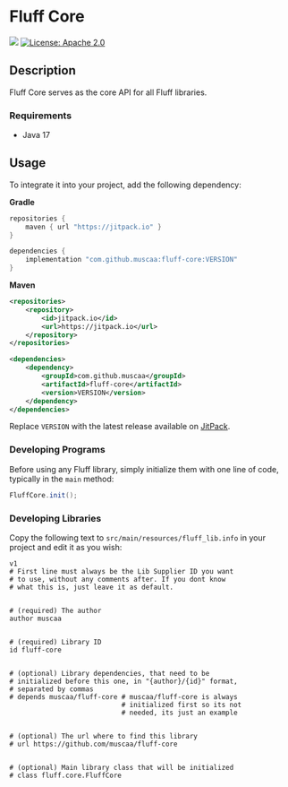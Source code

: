# Fluff Core

[![](https://jitpack.io/v/muscaa/fluff-core.svg)](https://jitpack.io/#muscaa/fluff-core) [![License: Apache 2.0](https://img.shields.io/badge/License-Apache%202.0-blue.svg)](https://opensource.org/licenses/Apache-2.0)

## Description

Fluff Core serves as the core API for all Fluff libraries.

### Requirements

- Java 17

## Usage

To integrate it into your project, add the following dependency:

**Gradle**
```gradle
repositories {
    maven { url "https://jitpack.io" }
}

dependencies {
    implementation "com.github.muscaa:fluff-core:VERSION"
}
```
**Maven**
```xml
<repositories>
    <repository>
        <id>jitpack.io</id>
        <url>https://jitpack.io</url>
    </repository>
</repositories>

<dependencies>
    <dependency>
        <groupId>com.github.muscaa</groupId>
        <artifactId>fluff-core</artifactId>
        <version>VERSION</version>
    </dependency>
</dependencies>
```
Replace `VERSION` with the latest release available on [JitPack](https://jitpack.io/#muscaa/fluff-core).

### Developing Programs

Before using any Fluff library, simply initialize them with one line of code, typically in the `main` method:

```java
FluffCore.init();
```

### Developing Libraries

Copy the following text to `src/main/resources/fluff_lib.info` in your project and edit it as you wish:
```info
v1
# First line must always be the Lib Supplier ID you want
# to use, without any comments after. If you dont know
# what this is, just leave it as default.


# (required) The author
author muscaa


# (required) Library ID
id fluff-core


# (optional) Library dependencies, that need to be
# initialized before this one, in "{author}/{id}" format,
# separated by commas
# depends muscaa/fluff-core # muscaa/fluff-core is always
                            # initialized first so its not
                            # needed, its just an example


# (optional) The url where to find this library
# url https://github.com/muscaa/fluff-core


# (optional) Main library class that will be initialized
# class fluff.core.FluffCore
```
